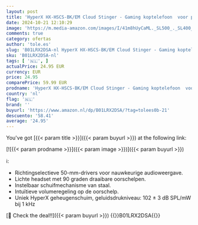 ```yaml
---
layout: post
title: 'HyperX HX-HSCS-BK/EM Cloud Stinger - Gaming koptelefoon  voor pc/PS4/Mac '
date: 2024-10-21 12:10:29
image: 'https://m.media-amazon.com/images/I/41m8hUyCaML._SL500_._SL400_.jpg'
comments: true
category: ofertas
author: 'tole.es'
slug: 'B01LRX2DSA-nl HyperX HX-HSCS-BK/EM Cloud Stinger - Gaming koptelefoon...'
sku: 'B01LRX2DSA-nl'
tags: [ '🇳🇱', ]
actualPrice: 24.95 EUR
currency: EUR
price: 24.95
comparePrice: 59.99 EUR
prodname: 'HyperX HX-HSCS-BK/EM Cloud Stinger - Gaming koptelefoon  voor pc/PS4/Mac '
country: 'nl'
flag: '🇳🇱'
brand: ''
buyurl: 'https://www.amazon.nl/dp/B01LRX2DSA/?tag=tolees0b-21'
descuento: '58.41'
average: '24.95'
---
```


You've got [{{< param title >}}]({{< param buyurl >}}) at the following link:

[![{{< param prodname >}}]({{< param image >}})]({{< param buyurl >}})

ℹ️:

- Richtingselectieve 50-mm-drivers voor nauwkeurige audioweergave.
- Lichte headset met 90 graden draaibare oorschelpen.
- Instelbaar schuifmechanisme van staal.
- Intuïtieve volumeregeling op de oorschelp.
- Uniek HyperX geheugenschuim, geluidsdrukniveau: 102 ± 3 dB SPL/mW bij 1 kHz

[🛒 Check the deal!!]({{< param buyurl >}})
{{<world>}}B01LRX2DSA{{</world>}}
